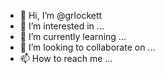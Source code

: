 - 👋 Hi, I’m @grlockett
- 👀 I’m interested in ...
- 🌱 I’m currently learning ...
- 💞️ I’m looking to collaborate on ...
- 📫 How to reach me ...

<!---
grlockett/grlockett is a ✨ special ✨ repository because its `README.md` (this file) appears on your GitHub profile.
You can click the Preview link to take a look at your changes.
--->
